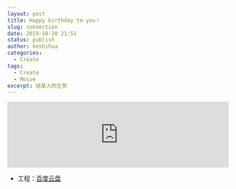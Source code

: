 ```yaml
---
layout: post
title: Happy birthday to you！
slug: connection
date: 2019-10-20 21:51
status: publish
author: keshihua
categories: 
  - Create
tags:
  - Create
  - Moive
excerpt: 给某人的生贺
---
```


<iframe id="spkj" src="https://player.bilibili.com/player.html?aid=68785738&cid=119208968&page=1&high_quality=1" scrolling="no" border="0" frameborder="no" framespacing="0" allowfullscreen="true" width=100%> </iframe>
<script type="text/javascript">  
document.getElementById("spkj").style.height=document.getElementById("spkj").scrollWidth*0.76+"px";
</script>

- 工程：[百度云盘][1]

  [1]: https://pan.baidu.com/s/1AuHXYEbW5a8XsPeK9daZSw